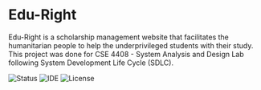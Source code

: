# Edu-Right

Edu-Right is a scholarship management website that facilitates the humanitarian people to help the underprivileged students with their study. This project was done for CSE 4408 - System Analysis and Design Lab following System Development Life Cycle (SDLC).

![Status](https://img.shields.io/badge/Status-Complete-brightgreen)
![IDE](https://img.shields.io/badge/Code%20Editor-Sublime%20Text-blue)
![License](https://img.shields.io/badge/license-MIT-orange.svg)
